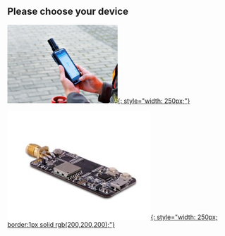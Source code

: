 ## Please choose your device

 [![](images/d303.jpg){: style="width: 250px;"} ](/d303-docs)
 
 [![](images/rtk-board.jpg){: style="width: 250px; border:1px solid rgb(200,200,200);"} ](/rtk-board)

 
 
 
 
 
 
 
 
 
 